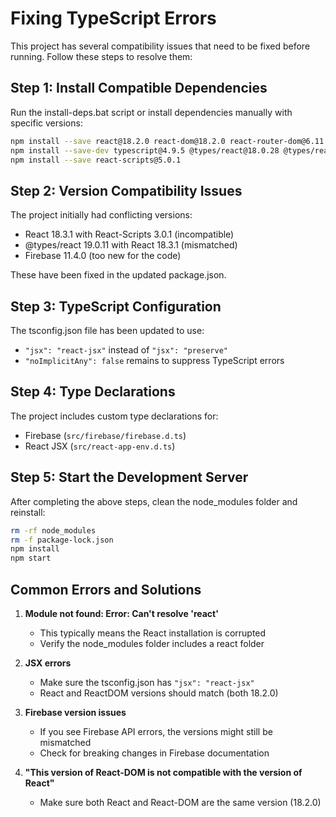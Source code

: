 # Fixing TypeScript Errors

This project has several compatibility issues that need to be fixed before running. Follow these steps to resolve them:

## Step 1: Install Compatible Dependencies

Run the install-deps.bat script or install dependencies manually with specific versions:

```bash
npm install --save react@18.2.0 react-dom@18.2.0 react-router-dom@6.11.2 firebase@9.22.0
npm install --save-dev typescript@4.9.5 @types/react@18.0.28 @types/react-dom@18.0.11 @types/node@16.18.12
npm install --save react-scripts@5.0.1
```

## Step 2: Version Compatibility Issues

The project initially had conflicting versions:
- React 18.3.1 with React-Scripts 3.0.1 (incompatible)
- @types/react 19.0.11 with React 18.3.1 (mismatched)
- Firebase 11.4.0 (too new for the code)

These have been fixed in the updated package.json.

## Step 3: TypeScript Configuration

The tsconfig.json file has been updated to use:
- `"jsx": "react-jsx"` instead of `"jsx": "preserve"`
- `"noImplicitAny": false` remains to suppress TypeScript errors

## Step 4: Type Declarations

The project includes custom type declarations for:
- Firebase (`src/firebase/firebase.d.ts`)
- React JSX (`src/react-app-env.d.ts`)

## Step 5: Start the Development Server

After completing the above steps, clean the node_modules folder and reinstall:

```bash
rm -rf node_modules
rm -f package-lock.json
npm install
npm start
```

## Common Errors and Solutions

1. **Module not found: Error: Can't resolve 'react'**
   - This typically means the React installation is corrupted
   - Verify the node_modules folder includes a react folder

2. **JSX errors**
   - Make sure the tsconfig.json has `"jsx": "react-jsx"`
   - React and ReactDOM versions should match (both 18.2.0)

3. **Firebase version issues**
   - If you see Firebase API errors, the versions might still be mismatched
   - Check for breaking changes in Firebase documentation

4. **"This version of React-DOM is not compatible with the version of React"**
   - Make sure both React and React-DOM are the same version (18.2.0) 